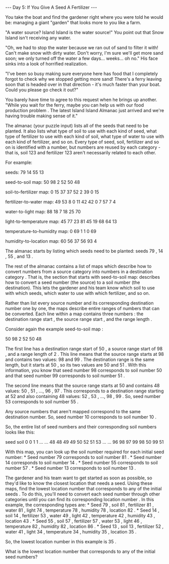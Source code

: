 --- Day 5: If You Give A Seed A Fertilizer ---

   You take the boat and find the gardener right where you were told he
   would be: managing a giant "garden" that looks more to you like a farm.

   "A water source? Island Island is the water source!" You point out that
   Snow Island isn't receiving any water.

   "Oh, we had to stop the water because we ran out of sand to filter it
   with! Can't make snow with dirty water. Don't worry, I'm sure we'll get
   more sand soon; we only turned off the water a few days... weeks... oh
   no." His face sinks into a look of horrified realization.

   "I've been so busy making sure everyone here has food that I completely
   forgot to check why we stopped getting more sand! There's a ferry
   leaving soon that is headed over in that direction - it's much faster
   than your boat. Could you please go check it out?"

   You barely have time to agree to this request when he brings up
   another. "While you wait for the ferry, maybe you can help us with our
   food production problem . The latest Island Island Almanac just arrived
   and we're having trouble making sense of it."

   The almanac (your puzzle input) lists all of the seeds that need to be
   planted. It also lists what type of soil to use with each kind of seed,
   what type of fertilizer to use with each kind of soil, what type of
   water to use with each kind of fertilizer, and so on. Every type of
   seed, soil, fertilizer and so on is identified with a number, but
   numbers are reused by each category - that is, soil 123 and fertilizer
   123 aren't necessarily related to each other.

   For example:

   seeds: 79 14 55 13

seed-to-soil map:
50 98 2
52 50 48

soil-to-fertilizer map:
0 15 37
37 52 2
39 0 15

fertilizer-to-water map:
49 53 8
0 11 42
42 0 7
57 7 4

water-to-light map:
88 18 7
18 25 70

light-to-temperature map:
45 77 23
81 45 19
68 64 13

temperature-to-humidity map:
0 69 1
1 0 69

humidity-to-location map:
60 56 37
56 93 4


   The almanac starts by listing which seeds need to be planted: seeds 79
   , 14 , 55 , and 13 .

   The rest of the almanac contains a list of maps which describe how to
   convert numbers from a source category into numbers in a destination
   category . That is, the section that starts with seed-to-soil map:
   describes how to convert a seed number (the source) to a soil number
   (the destination). This lets the gardener and his team know which soil
   to use with which seeds, which water to use with which fertilizer, and
   so on.

   Rather than list every source number and its corresponding destination
   number one by one, the maps describe entire ranges of numbers that can
   be converted. Each line within a map contains three numbers : the
   destination range start , the source range start , and the range length
   .

   Consider again the example seed-to-soil map :

   50 98 2
52 50 48


   The first line has a destination range start of 50 , a source range
   start of 98 , and a range length of 2 . This line means that the source
   range starts at 98 and contains two values: 98 and 99 . The destination
   range is the same length, but it starts at 50 , so its two values are
   50 and 51 . With this information, you know that seed number 98
   corresponds to soil number 50 and that seed number 99 corresponds to
   soil number 51 .

   The second line means that the source range starts at 50 and contains
   48 values: 50 , 51 , ..., 96 , 97 . This corresponds to a destination
   range starting at 52 and also containing 48 values: 52 , 53 , ..., 98 ,
   99 . So, seed number 53 corresponds to soil number 55 .

   Any source numbers that aren't mapped correspond to the same
   destination number. So, seed number 10 corresponds to soil number 10 .

   So, the entire list of seed numbers and their corresponding soil
   numbers looks like this:

   seed  soil
0     0
1     1
...   ...
48    48
49    49
50    52
51    53
...   ...
96    98
97    99
98    50
99    51


   With this map, you can look up the soil number required for each
   initial seed number:
     * Seed number 79 corresponds to soil number 81 .
     * Seed number 14 corresponds to soil number 14 .
     * Seed number 55 corresponds to soil number 57 .
     * Seed number 13 corresponds to soil number 13 .

   The gardener and his team want to get started as soon as possible, so
   they'd like to know the closest location that needs a seed. Using these
   maps, find the lowest location number that corresponds to any of the
   initial seeds . To do this, you'll need to convert each seed number
   through other categories until you can find its corresponding location
   number . In this example, the corresponding types are:
     * Seed 79 , soil 81 , fertilizer 81 , water 81 , light 74 ,
       temperature 78 , humidity 78 , location 82 .
     * Seed 14 , soil 14 , fertilizer 53 , water 49 , light 42 ,
       temperature 42 , humidity 43 , location 43 .
     * Seed 55 , soil 57 , fertilizer 57 , water 53 , light 46 ,
       temperature 82 , humidity 82 , location 86 .
     * Seed 13 , soil 13 , fertilizer 52 , water 41 , light 34 ,
       temperature 34 , humidity 35 , location 35 .

   So, the lowest location number in this example is 35 .

   What is the lowest location number that corresponds to any of the
   initial seed numbers?
